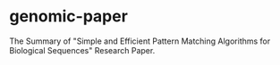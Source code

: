 # genomic-paper
The Summary of "Simple and Efficient Pattern Matching Algorithms for Biological Sequences" Research Paper.
